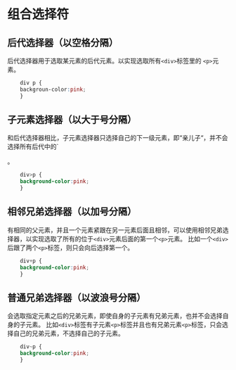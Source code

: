 # 组合选择符
## 后代选择器（以空格分隔）
后代选择器用于选取某元素的后代元素。以实现选取所有`<div>`标签里的 `<p>`元素。

```css
	div p {
	backgroun-color:pink;
	}
```
## 子元素选择器（以大于号分隔）
和后代选择器相比，子元素选择器只选择自己的下一级元素，即“亲儿子“，并不会选择所有后代中的`<p>。
```css
	div>p {
	background-color:pink;
	} 
```

## 相邻兄弟选择器（以加号分隔）
有相同的父元素，并且一个元素紧跟在另一元素后面且相邻，可以使用相邻兄弟选择器，以实现选取了所有的位于`<div>`元素后面的第一个`<p>`元素。
比如一个`<div>`后跟了两个`<p>`标签，则只会向后选择第一个。
```css
	div+p {
	background-color:pink;
	}
```

## 普通兄弟选择器（以波浪号分隔）
会选取指定元素之后的兄弟元素，即使自身的子元素有兄弟元素，也并不会选择自身的子元素。
比如`<div>`标签有子元素`<p>`标签并且也有兄弟元素`<p>`标签，只会选择自己的兄弟元素，不选择自己的子元素。
```css
	div~p {
	background-color:pink;
	}
```
